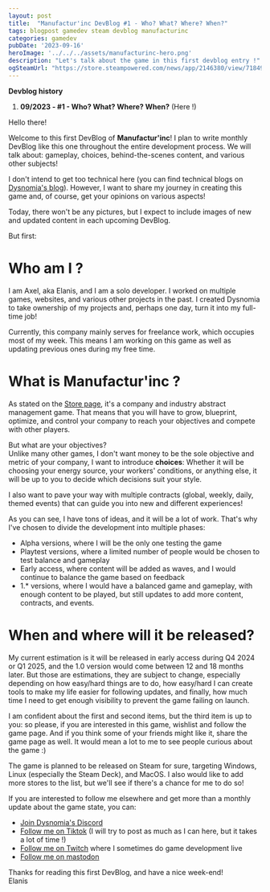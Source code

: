```yaml
---
layout: post
title:  "Manufactur'inc DevBlog #1 - Who? What? Where? When?"
tags: blogpost gamedev steam devblog manufacturinc
categories: gamedev
pubDate: '2023-09-16'
heroImage: '../../../assets/manufacturinc-hero.png'
description: "Let's talk about the game in this first devblog entry !"
ogSteamUrl: "https://store.steampowered.com/news/app/2146380/view/7184986051960660929"
---
```


**Devblog history**
1.  **09/2023 - #1 - Who? What? Where? When?** (Here !)

Hello there!

Welcome to this first DevBlog of **Manufactur'inc**! I plan to write monthly DevBlog like this one throughout the entire development process. We will talk about: gameplay, choices, behind-the-scenes content, and various other subjects!

I don't intend to get too technical here (you can find technical blogs on [Dysnomia's blog](https://blog.dysnomia.studio)). However, I want to share my journey in creating this game and, of course, get your opinions on various aspects!

Today, there won't be any pictures, but I expect to include images of new and updated content in each upcoming DevBlog.

But first:

# Who am I ?

I am Axel, aka Elanis, and I am a solo developer. I worked on multiple games, websites, and various other projects in the past. I created Dysnomia to take ownership of my projects and, perhaps one day, turn it into my full-time job!

Currently, this company mainly serves for freelance work, which occupies most of my week. This means I am working on this game as well as updating previous ones during my free time.

# What is Manufactur'inc ?

As stated on the [Store page](https://store.steampowered.com/app/2146380/Manufactur_inc/), it's a company and industry abstract management game. That means that you will have to grow, blueprint, optimize, and control your company to reach your objectives and compete with other players.

But what are your objectives?  
Unlike many other games, I don't want money to be the sole objective and metric of your company, I want to introduce **choices**: Whether it will be choosing your energy source, your workers' conditions, or anything else, it will be up to you to decide which decisions suit your style.

I also want to pave your way with multiple contracts (global, weekly, daily, themed events) that can guide you into new and different experiences!

As you can see, I have tons of ideas, and it will be a lot of work. That's why I've chosen to divide the development into multiple phases:

*  Alpha versions, where I will be the only one testing the game
*  Playtest versions, where a limited number of people would be chosen to test balance and gameplay
*  Early access, where content will be added as waves, and I would continue to balance the game based on feedback
*  1.\* versions, where I would have a balanced game and gameplay, with enough content to be played, but still updates to add more content, contracts, and events.


# When and where will it be released?

My current estimation is it will be released in early access during Q4 2024 or Q1 2025, and the 1.0 version would come between 12 and 18 months later. But those are estimations, they are subject to change, especially depending on how easy/hard things are to do, how easy/hard I can create tools to make my life easier for following updates, and finally, how much time I need to get enough visibility to prevent the game failing on launch.

I am confident about the first and second items, but the third item is up to you: so please, if you are interested in this game, wishlist and follow the game page. And if you think some of your friends might like it, share the game page as well. It would mean a lot to me to see people curious about the game :)

The game is planned to be released on Steam for sure, targeting Windows, Linux (especially the Steam Deck), and MacOS. I also would like to add more stores to the list, but we'll see if there's a chance for me to do so!

If you are interested to follow me elsewhere and get more than a monthly update about the game state, you can:
- [Join Dysnomia's Discord](https://discord.com/invite/c8aARey)
- [Follow me on Tiktok](https://www.tiktok.com/@elanis42) (I will try to post as much as I can here, but it takes a lot of time !)
- [Follow me on Twitch](https://www.twitch.tv/elanis42) where I sometimes do game development live
- [Follow me on mastodon](https://mastodon.gamedev.place/@Elanis)

Thanks for reading this first DevBlog, and have a nice week-end!  
Elanis